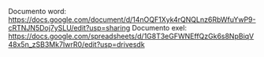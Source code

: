 Documento word: https://docs.google.com/document/d/14nOQF1Xyk4rQNQLnz6RbWfuYwP9-cRTNJN5Doj7ySLU/edit?usp=sharing
Documento exel: https://docs.google.com/spreadsheets/d/1G8T3eGFWNEffQzGk6s8NpBiqV48x5n_zSB3Mk7IwrR0/edit?usp=drivesdk
